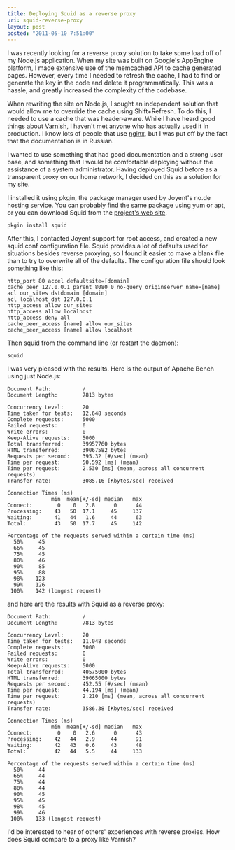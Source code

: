 ```yaml
---
title: Deploying Squid as a reverse proxy
uri: squid-reverse-proxy
layout: post
posted: "2011-05-10 7:51:00"
---
```


I was recently looking for a reverse proxy solution to take some load off of
my Node.js application. When my site was built on Google's AppEngine platform,
I made extensive use of the memcached API to cache generated pages. However,
every time I needed to refresh the cache, I had to find or generate the key in 
the code and delete it programmatically. This was a hassle, and greatly 
increased the complexity of the codebase.

When rewriting the site on Node.js, I sought an independent solution that would
allow me to override the cache using Shift+Refresh. To do this, I needed to use
a cache that was header-aware. While I have heard good things about 
[Varnish](http://www.varnish-cache.org/), I haven't met anyone who has actually
used it in production. I know lots of people that use [nginx](http://nginx.net/),
but I was put off by the fact that the documentation is in Russian.

I wanted to use something that had good documentation and a strong user base, 
and something that I would be comfortable deploying without the assistance 
of a system administrator. Having deployed Squid before as a transparent proxy 
on our home network, I decided on this as a solution for my site.<!--more-->

I installed it using pkgin, the package manager used by Joyent's no.de hosting
service. You can probably find the same package using yum or apt, or you can 
download Squid from the [project's web site](http://www.squid-cache.org/Download/).

    pkgin install squid

After this, I contacted Joyent support for root access, and created a new 
squid.conf configuration file. Squid provides a lot of defaults used for 
situations besides reverse proxying, so I found it easier to make a blank file 
than to try to overwrite all of the defaults. The configuration file should look 
something like this:

    http_port 80 accel defaultsite=[domain]
    cache_peer 127.0.0.1 parent 8080 0 no-query originserver name=[name]
    acl our_sites dstdomain [domain]
    acl localhost dst 127.0.0.1
    http_access allow our_sites
    http_access allow localhost
    http_access deny all
    cache_peer_access [name] allow our_sites
    cache_peer_access [name] allow localhost

Then squid from the command line (or restart the daemon):

    squid

I was very pleased with the results. Here is the output of Apache Bench using
just Node.js:

    Document Path:          /
    Document Length:        7813 bytes
    
    Concurrency Level:      20
    Time taken for tests:   12.648 seconds
    Complete requests:      5000
    Failed requests:        0
    Write errors:           0
    Keep-Alive requests:    5000
    Total transferred:      39957760 bytes
    HTML transferred:       39067582 bytes
    Requests per second:    395.32 [#/sec] (mean)
    Time per request:       50.592 [ms] (mean)
    Time per request:       2.530 [ms] (mean, across all concurrent requests)
    Transfer rate:          3085.16 [Kbytes/sec] received
    
    Connection Times (ms)
                  min  mean[+/-sd] median   max
    Connect:        0    0   2.8      0      44
    Processing:    43   50  17.1     45     137
    Waiting:       41   44   1.6     44      63
    Total:         43   50  17.7     45     142
    
    Percentage of the requests served within a certain time (ms)
      50%     45
      66%     45
      75%     45
      80%     46
      90%     85
      95%     88
      98%    123
      99%    126
     100%    142 (longest request)

and here are the results with Squid as a reverse proxy:

    Document Path:          /
    Document Length:        7813 bytes
    
    Concurrency Level:      20
    Time taken for tests:   11.048 seconds
    Complete requests:      5000
    Failed requests:        0
    Write errors:           0
    Keep-Alive requests:    5000
    Total transferred:      40575000 bytes
    HTML transferred:       39065000 bytes
    Requests per second:    452.55 [#/sec] (mean)
    Time per request:       44.194 [ms] (mean)
    Time per request:       2.210 [ms] (mean, across all concurrent requests)
    Transfer rate:          3586.38 [Kbytes/sec] received
    
    Connection Times (ms)
                  min  mean[+/-sd] median   max
    Connect:        0    0   2.6      0      43
    Processing:    42   44   2.9     44      91
    Waiting:       42   43   0.6     43      48
    Total:         42   44   5.5     44     133
    
    Percentage of the requests served within a certain time (ms)
      50%     44
      66%     44
      75%     44
      80%     44
      90%     45
      95%     45
      98%     45
      99%     46
     100%    133 (longest request)

I'd be interested to hear of others' experiences with reverse proxies. How does
Squid compare to a proxy like Varnish?